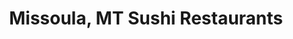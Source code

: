 ---
layout: city
title: Missoula, MT Sushi Restaurants
permalink: /montana/missoula/
stateAbbr: MT
stateName: Montana
cityName: Missoula

---